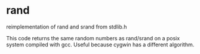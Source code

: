 rand
====

reimplementation of rand and srand from stdlib.h

This code returns the same random numbers as rand/srand on a posix system compiled with gcc. Useful because cygwin has a different algorithm.